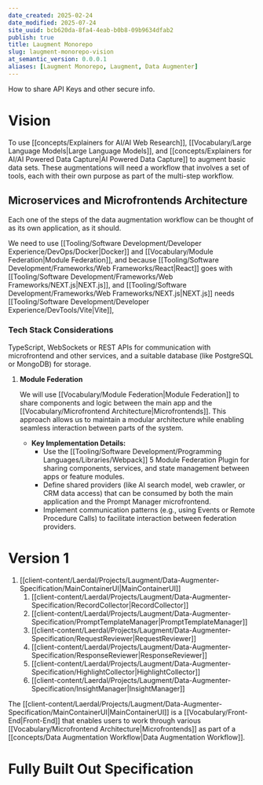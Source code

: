 ```yaml
---
date_created: 2025-02-24
date_modified: 2025-07-24
site_uuid: bcb620da-8fa4-4eab-b0b8-09b9634dfab2
publish: true
title: Laugment Monorepo
slug: laugment-monorepo-vision
at_semantic_version: 0.0.0.1
aliases: [Laugment Monorepo, Laugment, Data Augmenter]
---
```

How to share API Keys and other secure info.

# Vision

To use [[concepts/Explainers for AI/AI Web Research]], [[Vocabulary/Large Language Models|Large Language Models]], and [[concepts/Explainers for AI/AI Powered Data Capture|AI Powered Data Capture]] to augment basic data sets.  These augmentations will need a workflow that involves a set of tools, each with their own purpose as part of the multi-step workflow.  

## Microservices and Microfrontends Architecture

Each one of the steps of the data augmentation workflow can be thought of as its own application, as it should. 

We need to use [[Tooling/Software Development/Developer Experience/DevOps/Docker|Docker]] and [[Vocabulary/Module Federation|Module Federation]], and because [[Tooling/Software Development/Frameworks/Web Frameworks/React|React]] goes with [[Tooling/Software Development/Frameworks/Web Frameworks/NEXT.js|NEXT.js]], and [[Tooling/Software Development/Frameworks/Web Frameworks/NEXT.js|NEXT.js]] needs [[Tooling/Software Development/Developer Experience/DevTools/Vite|Vite]], 

### Tech Stack Considerations
TypeScript, WebSockets or REST APIs for communication with microfrontend and other services, and a suitable database (like PostgreSQL or MongoDB) for storage.

1. **Module Federation**
    
    We will use [[Vocabulary/Module Federation|Module Federation]] to share components and logic between the main app and the [[Vocabulary/Microfrontend Architecture|Microfrontends]]. This approach allows us to maintain a modular architecture while enabling seamless interaction between parts of the system.
    
    - **Key Implementation Details:**
        - Use the [[Tooling/Software Development/Programming Languages/Libraries/Webpack]] 5 Module Federation Plugin for sharing components, services, and state management between apps or feature modules.
        - Define shared providers (like AI search model, web crawler, or CRM data access) that can be consumed by both the main application and the Prompt Manager microfrontend.
        - Implement communication patterns (e.g., using Events or Remote Procedure Calls) to facilitate interaction between federation providers.

# Version 1
1. [[client-content/Laerdal/Projects/Laugment/Data-Augmenter-Specification/MainContainerUI|MainContainerUI]]
	1. [[client-content/Laerdal/Projects/Laugment/Data-Augmenter-Specification/RecordCollector|RecordCollector]]
	2. [[client-content/Laerdal/Projects/Laugment/Data-Augmenter-Specification/PromptTemplateManager|PromptTemplateManager]]
	3. [[client-content/Laerdal/Projects/Laugment/Data-Augmenter-Specification/RequestReviewer|RequestReviewer]]
	4. [[client-content/Laerdal/Projects/Laugment/Data-Augmenter-Specification/ResponseReviewer|ResponseReviewer]]
	5. [[client-content/Laerdal/Projects/Laugment/Data-Augmenter-Specification/HighlightCollector|HighlightCollector]]
	6. [[client-content/Laerdal/Projects/Laugment/Data-Augmenter-Specification/InsightManager|InsightManager]]

The [[client-content/Laerdal/Projects/Laugment/Data-Augmenter-Specification/MainContainerUI|MainContainerUI]] is a [[Vocabulary/Front-End|Front-End]] that enables users to work through various [[Vocabulary/Microfrontend Architecture|Microfrontends]]  as part of a [[concepts/Data Augmentation Workflow|Data Augmentation Workflow]].

# Fully Built Out Specification
